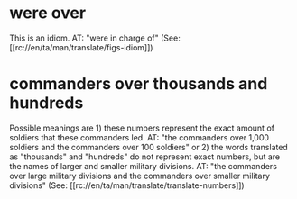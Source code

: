 # were over

This is an idiom. AT: "were in charge of" (See: [[rc://en/ta/man/translate/figs-idiom]])

# commanders over thousands and hundreds

Possible meanings are 1) these numbers represent the exact amount of soldiers that these commanders led. AT: "the commanders over 1,000 soldiers and the commanders over 100 soldiers" or 2) the words translated as "thousands" and "hundreds" do not represent exact numbers, but are the names of larger and smaller military divisions. AT: "the commanders over large military divisions and the commanders over smaller military divisions" (See: [[rc://en/ta/man/translate/translate-numbers]])

